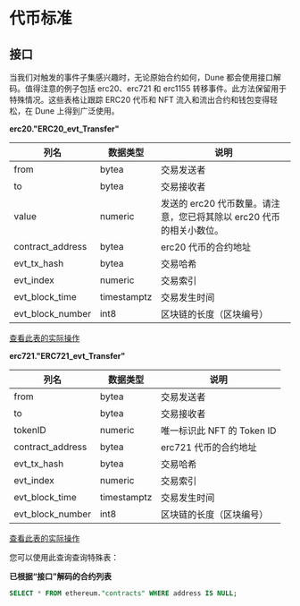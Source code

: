 # 代币标准

## 接口

当我们对触发的事件子集感兴趣时，无论原始合约如何，Dune 都会使用接口解码。值得注意的例子包括 erc20、erc721 和 erc1155 转移事件。此方法保留用于特殊情况。这些表格让跟踪 ERC20 代币和 NFT 流入和流出合约和钱包变得轻松，在 Dune 上得到广泛使用。

**erc20."ERC20\_evt\_Transfer"**

| **列名**        | **数据类型** | **说明**                                                                                                |
| ------------------ | ------------- | -------------------------------------------------------------------------------------------------------------- |
| from               | bytea         | 交易发送者                                                                                       |
| to                 | bytea         | 交易接收者                                                                                      |
| value              | numeric       | 发送的 erc20 代币数量。请注意，您已将其除以 erc20 代币的相关小数位。|
| contract\_address  | bytea         | erc20 代币的合约地址                                                                      |
| evt\_tx\_hash      | bytea         | 交易哈希                                                                                           |
| evt\_index         | numeric       | 交易索引                                                                                          |
| evt\_block\_time   | timestamptz   | 交易发生时间                                                                    |
| evt\_block\_number | int8          | 区块链的长度（区块编号）                                                                                  |

[查看此表的实际操作](https://dune.xyz/queries/39012)

**erc721."ERC721\_evt\_Transfer"**

| **列名**    | **数据类型** | **说明**                                 |
| ------------------ | ------------- | ----------------------------------------------- |
| from               | bytea         | 交易发送者                         |
| to                 | bytea         | 交易接收者                        |
| tokenID            | numeric       | 唯一标识此 NFT 的 Token ID |
| contract\_address  | bytea         | erc721 代币的合约地址       |
| evt\_tx\_hash      | bytea         | 交易哈希                            |
| evt\_index         | numeric       | 交易索引                            |
| evt\_block\_time   | timestamptz   | 交易发生时间      |
| evt\_block\_number | int8          | 区块链的长度（区块编号）                    |

[查看此表的实际操作](https://dune.xyz/queries/38974)

您可以使用此查询查询特殊表：

**已根据“接口”解码的合约列表**

```sql
SELECT * FROM ethereum."contracts" WHERE address IS NULL;
```
